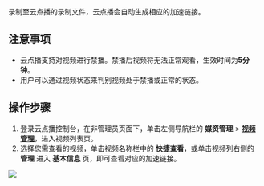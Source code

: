 录制至云点播的录制文件，云点播会自动生成相应的加速链接。

## 注意事项
- 云点播支持对视频进行禁播。禁播后视频将无法正常观看，生效时间为**5分钟**。
- 用户可以通过视频状态来判别视频处于禁播或正常的状态。


## 操作步骤
1. 登录云点播控制台，在非管理员页面下，单击左侧导航栏的 **媒资管理** > [**视频管理**](https://console.cloud.tencent.com/vod/media)，进入视频列表页。
2. 选择您需查看的视频，单击视频名称栏中的 **快捷查看**，或单击视频列右侧的 **管理** 进入 **基本信息** 页，即可查看对应的加速链接。

![](https://main.qcloudimg.com/raw/1532a5c128ff8d58a463cadfe0f91522.png)


